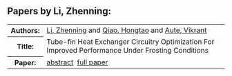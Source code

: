 <h2>Papers by Li, Zhenning:</h2>
<!-- Begin papers -->
<table>
<tr><th>Authors:</th><td>
<a href="../authors/author_150.html">Li, Zhenning</a> and 
<a href="../authors/author_192.html">Qiao, Hongtao</a> and 
<a href="../authors/author_009.html">Aute, Vikrant</a>
</td></tr>
<tr><th>Title:  </th><td>Tube-fin Heat Exchanger Circuitry Optimization For Improved Performance Under Frosting Conditions</td></tr>
<tr><th>Paper:  </th><td><a href="../abstracts/Modelica2019abstract3A3.pdf">abstract</a>&nbsp;&nbsp;<a href="../papers/Modelica2019paper3A3.pdf">full paper</a></td></tr>
</table>
<br>
<!-- End papers -->